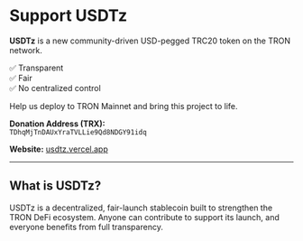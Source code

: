 # Support USDTz

**USDTz** is a new community-driven USD-pegged TRC20 token on the TRON network.

✅ Transparent  
✅ Fair  
✅ No centralized control

Help us deploy to TRON Mainnet and bring this project to life.

**Donation Address (TRX):**  
`TDhqMjTnDAUxYraTVLLie9Qd8NDGY91idq`

**Website:** [usdtz.vercel.app](https://usdtz.vercel.app)

---

## What is USDTz?

USDTz is a decentralized, fair-launch stablecoin built to strengthen the TRON DeFi ecosystem. Anyone can contribute to support its launch, and everyone benefits from full transparency.

